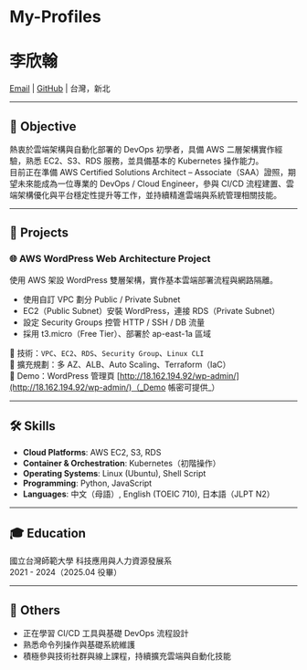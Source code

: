 # My-Profiles

# 李欣翰
[Email](mailto:xinhanli.job@gmail.com) | [GitHub](https://github.com/Graylee0128/My-Profiles) | 台灣，新北

---

## 🎯 Objective
熱衷於雲端架構與自動化部署的 DevOps 初學者，具備 AWS 二層架構實作經驗，熟悉 EC2、S3、RDS 服務，並具備基本的 Kubernetes 操作能力。  
目前正在準備 AWS Certified Solutions Architect – Associate（SAA）證照，期望未來能成為一位專業的 DevOps / Cloud Engineer，參與 CI/CD 流程建置、雲端架構優化與平台穩定性提升等工作，並持續精進雲端與系統管理相關技能。

---

## 💼 Projects

### 🌐 AWS WordPress Web Architecture Project

使用 AWS 架設 WordPress 雙層架構，實作基本雲端部署流程與網路隔離。

- 使用自訂 VPC 劃分 Public / Private Subnet
- EC2（Public Subnet）安裝 WordPress，連接 RDS（Private Subnet）
- 設定 Security Groups 控管 HTTP / SSH / DB 流量
- 採用 t3.micro（Free Tier）、部署於 ap-east-1a 區域

🔧 技術：`VPC`、`EC2`、`RDS`、`Security Group`、`Linux CLI`  
🚀 擴充規劃：多 AZ、ALB、Auto Scaling、Terraform（IaC）  
📎 Demo：WordPress 管理頁 [http://18.162.194.92/wp-admin/](http://18.162.194.92/wp-admin/)（_Demo 帳密可提供_）

---

## 🛠 Skills

- **Cloud Platforms**: AWS EC2, S3, RDS
- **Container & Orchestration**: Kubernetes（初階操作）
- **Operating Systems**: Linux (Ubuntu), Shell Script
- **Programming**: Python, JavaScript
- **Languages**: 中文（母語）, English (TOEIC 710), 日本語（JLPT N2）

---

## 🎓 Education

國立台灣師範大學 科技應用與人力資源發展系  
2021 - 2024（2025.04 役畢）

---

## 📄 Others

- 正在學習 CI/CD 工具與基礎 DevOps 流程設計
- 熟悉命令列操作與基礎系統維護
- 積極參與技術社群與線上課程，持續擴充雲端與自動化技能
